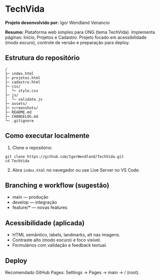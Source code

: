 # TechVida

**Projeto desenvolvido por:** Igor Wendland Venancio

**Resumo:** Plataforma web simples para ONG (tema TechVida). Implementa páginas: Início, Projetos e Cadastro. Projeto focado em acessibilidade (modo escuro), controle de versão e preparação para deploy.

## Estrutura do repositório
```
/
├─ index.html
├─ projetos.html
├─ cadastro.html
├─ css/
│  └─ style.css
├─ js/
│  └─ validate.js
├─ assets/
├─ screenshots/
├─ README.md
├─ CHANGELOG.md
└─ .gitignore
```

## Como executar localmente
1. Clone o repositório:
```
git clone https://github.com/IgorWendland/TechVida.git
cd TechVida
```
2. Abra `index.html` no navegador ou use Live Server no VS Code.

## Branching e workflow (sugestão)
- main — produção
- develop — integração
- feature/* — novas features

## Acessibilidade (aplicada)
- HTML semântico, labels, landmarks, alt nas imagens.
- Contraste alto (modo escuro) e foco visível.
- Formulários com validação e feedback textual.

## Deploy
Recomendado GitHub Pages: Settings → Pages → main → / (root).

